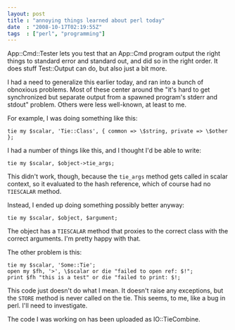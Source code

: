```yaml
---
layout: post
title : "annoying things learned about perl today"
date  : "2008-10-17T02:19:55Z"
tags  : ["perl", "programming"]
---
```

App::Cmd::Tester lets you test that an App::Cmd program output the right things
to standard error and standard out, and did so in the right order.  It does
stuff Test::Output can do, but also just a bit more.

I had a need to generalize this earlier today, and ran into a bunch of
obnoxious problems.  Most of these center around the "it's hard to get
synchronized but separate output from a spawned program's stderr and stdout"
problem.  Others were less well-known, at least to me.

For example, I was doing something like this:

    tie my $scalar, 'Tie::Class', { common => \$string, private => \$other };

I had a number of things like this, and I thought I'd be able to write:

    tie my $scalar, $object->tie_args;

This didn't work, though, because the `tie_args` method gets called in scalar
context, so it evaluated to the hash reference, which of course had no
`TIESCALAR` method.

Instead, I ended up doing something possibly better anyway:

    tie my $scalar, $object, $argument;

The object has a `TIESCALAR` method that proxies to the correct class with the
correct arguments.  I'm pretty happy with that.

The other problem is this:

    tie my $scalar, 'Some::Tie';
    open my $fh, '>', \$scalar or die "failed to open ref: $!";
    print $fh "this is a test" or die "failed to print: $!;

This code just doesn't do what I mean.  It doesn't raise any exceptions, but
the `STORE` method is never called on the tie.  This seems, to me, like a bug
in perl.  I'll need to investigate.

The code I was working on has been uploaded as IO::TieCombine.

